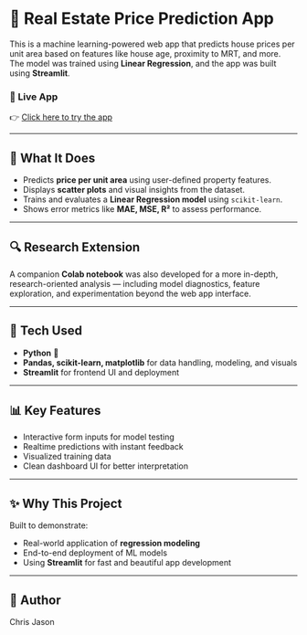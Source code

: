 # 🏡 Real Estate Price Prediction App

This is a machine learning-powered web app that predicts house prices per unit area based on features like house age, proximity to MRT, and more. The model was trained using **Linear Regression**, and the app was built using **Streamlit**.

### 🚀 Live App  
👉 [Click here to try the app](https://lakfmgkctdab4xaz2zmvem.streamlit.app/)  


---

## 🧠 What It Does

- Predicts **price per unit area** using user-defined property features.
- Displays **scatter plots** and visual insights from the dataset.
- Trains and evaluates a **Linear Regression model** using `scikit-learn`.
- Shows error metrics like **MAE, MSE, R²** to assess performance.

---

## 🔍 Research Extension

A companion **Colab notebook** was also developed for a more in-depth, research-oriented analysis — including model diagnostics, feature exploration, and experimentation beyond the web app interface.

---

## 🔧 Tech Used

- **Python** 🐍  
- **Pandas, scikit-learn, matplotlib** for data handling, modeling, and visuals  
- **Streamlit** for frontend UI and deployment

---

## 📊 Key Features

- Interactive form inputs for model testing
- Realtime predictions with instant feedback
- Visualized training data
- Clean dashboard UI for better interpretation

---

## ✨ Why This Project

Built to demonstrate:
- Real-world application of **regression modeling**
- End-to-end deployment of ML models
- Using **Streamlit** for fast and beautiful app development

---

## 👤 Author
 Chris Jason
 


